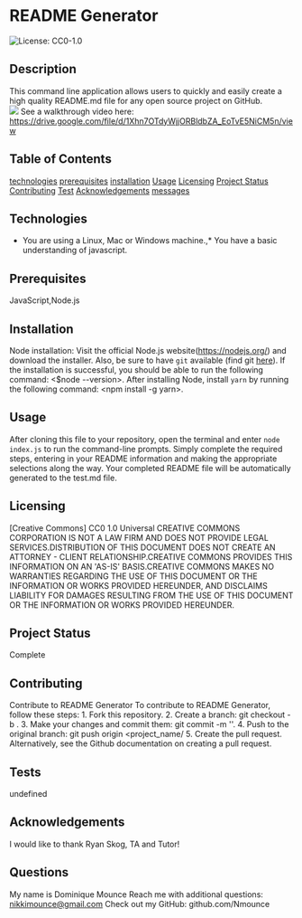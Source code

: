 # README Generator
![License: CC0-1.0](https://img.shields.io/badge/License-CC0%201.0-lightgrey.svg)

## Description
This command line application allows users to quickly and easily create a high quality README.md file for any open source project on GitHub.  
![](true)
See a walkthrough video here:
https://drive.google.com/file/d/1Xhn7OTdyWjjORBldbZA_EoTvE5NiCM5n/view

## Table of Contents
[technologies](#technologies)
[prerequisites](#prerequisites)
[installation](#installation)
[Usage](#usage)
[Licensing](#licensing)
[Project Status](#projectStatus)
[Contributing](#contributing)
[Test](#test)
[Acknowledgements](#acknowledgements)
[messages](#messages)

## Technologies
* You are using a Linux, Mac or Windows machine.,* You have a basic understanding of javascript.

## Prerequisites
JavaScript,Node.js

## Installation
Node installation: Visit the official Node.js website(https://nodejs.org/) and download the installer. Also, be sure to have `git` available (find git [here](https://git-scm.com/)). If the installation is successful, you should be able to run the following command: <$node --version>. After installing Node, install `yarn` by running the following command: <npm install -g yarn>.


## Usage
After cloning this file to your repository, open the terminal and enter `node index.js` to run the command-line prompts. Simply complete the required steps, entering in your README information and making the appropriate selections along the way. Your completed README file will be automatically generated to the test.md file.

## Licensing
[Creative Commons] CC0 1.0 Universal CREATIVE COMMONS CORPORATION IS NOT A LAW FIRM AND DOES NOT PROVIDE LEGAL SERVICES.DISTRIBUTION OF THIS DOCUMENT DOES NOT CREATE AN ATTORNEY - CLIENT RELATIONSHIP.CREATIVE COMMONS PROVIDES THIS INFORMATION ON AN 'AS-IS' BASIS.CREATIVE COMMONS MAKES NO WARRANTIES REGARDING THE USE OF THIS DOCUMENT OR THE INFORMATION OR WORKS PROVIDED HEREUNDER, AND DISCLAIMS LIABILITY FOR DAMAGES RESULTING FROM THE USE OF THIS DOCUMENT OR THE INFORMATION OR WORKS PROVIDED HEREUNDER.

## Project Status
Complete

## Contributing
Contribute to README Generator
            To contribute to README Generator, follow these steps:
                1. Fork this repository.
                2. Create a branch: git checkout -b <branch name>.
                3. Make your changes and commit them: git commit -m '<commit message>'.
                4. Push to the original branch: git push origin <project_name/<location>
                5. Create the pull request.
                Alternatively, see the Github documentation on creating a pull request.

## Tests
undefined
![]()

## Acknowledgements
I would like to thank Ryan Skog, TA and Tutor!

## Questions
My name is Dominique Mounce
Reach me with additional questions: nikkimounce@gmail.com
Check out my GitHub: github.com/Nmounce
        